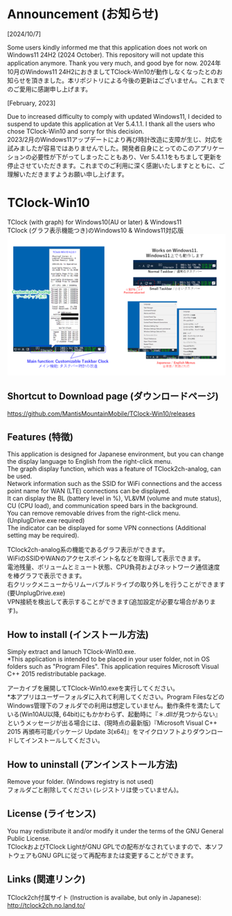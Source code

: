 # Announcement (お知らせ)
[2024/10/7]

Some users kindly informed me that this application does not work on Windows11 24H2 (2024 October). This repository will not update this application anymore. Thank you very much, and good bye for now.
2024年10月のWindows11 24H2におきましてTClock-Win10が動作しなくなったとのお知らせを頂きました。本リポジトリによる今後の更新はございません。これまでのご愛用に感謝申し上げます。

[February, 2023]

Due to increased difficulty to comply with updated Windows11, I decided to suspend to update this application at Ver 5.4.1.1. I thank all the users who chose TClock-Win10 and sorry for this decision.  
2023/2月のWindows11アップデートにより再び時計改造に支障が生じ、対応を試みましたが容易ではありませんでした。開発者自身にとってのこのアプリケーションの必要性が下がってしまったこともあり、Ver 5.4.1.1をもちまして更新を停止させていただきます。これまでのご利用に深く感謝いたしますとともに、ご理解いただきますようお願い申し上げます。

# TClock-Win10
TClock (with graph) for Windows10(AU or later) &amp; Windows11  
TClock (グラフ表示機能つき)のWindows10 & Windows11対応版  
![Introduction Image](https://github.com/MantisMountainMobile/TClock-Win10/blob/main/additional_files/TClock-WIn10_introduction01.png)  


## Shortcut to Download page (ダウンロードページ)
https://github.com/MantisMountainMobile/TClock-Win10/releases

## Features (特徴)
This application is designed for Japanese environment, but you can change the display language to English from the right-click menu.  
The graph display function, which was a feature of TClock2ch-analog, can be used.  
Network information such as the SSID for WiFi connections and the access point name for WAN (LTE) connections can be displayed.  
It can display the BL (battery level in %), VL&VM (volume and mute status), CU (CPU load), and communication speed bars in the background.  
You can remove removable drives from the right-click menu. (UnplugDrive.exe required)  
The indicator can be displayed for some VPN connections (Additional setting may be required).

TClock2ch-analog系の機能であるグラフ表示ができます。  
WiFiのSSIDやWANのアクセスポイント名などを取得して表示できます。  
電池残量、ボリュームとミュート状態、CPU負荷およびネットワーク通信速度を棒グラフで表示できます。  
右クリックメニューからリムーバブルドライブの取り外しを行うことができます(要UnplugDrive.exe)  
VPN接続を検出して表示することができます(追加設定が必要な場合があります)。

## How to install (インストール方法)
Simply extract and lanuch TClock-Win10.exe.  
*This application is intended to be placed in your user folder, not in OS folders such as "Program Files". This application requires Microsoft Visual C++ 2015 redistributable package.  

アーカイブを展開してTClock-Win10.exeを実行してください。  
*本アプリはユーザーフォルダに入れて利用してください。Program FilesなどのWindows管理下のフォルダでの利用は想定していません。動作条件を満たしている(Win10AU以降, 64bit)にもかかわらず、起動時に『＊.dllが見つからない』というメッセージが出る場合には、(現時点の最新版)『Microsoft Visual C++ 2015 再頒布可能パッケージ Update 3(x64)』をマイクロソフトよりダウンロードしてインストールしてください。


## How to uninstall (アンインストール方法)
Remove your folder. (Windows registry is not used)  
フォルダごと削除してください (レジストリは使っていません)。


## License (ライセンス)
You may redistribute it and/or modify it under the terms of the GNU General Public License.  
TClockおよびTClock LightがGNU GPLでの配布がなされていますので、本ソフトウェアもGNU GPLに従って再配布または変更することができます。

## Links (関連リンク)
TClock2ch付属サイト (Instruction is availabe, but only in Japanese):  
http://tclock2ch.no.land.to/





